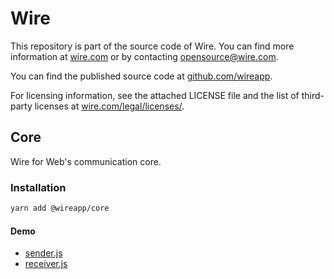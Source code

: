 # Wire

This repository is part of the source code of Wire. You can find more information at [wire.com](https://wire.com) or by contacting opensource@wire.com.

You can find the published source code at [github.com/wireapp](https://github.com/wireapp).

For licensing information, see the attached LICENSE file and the list of third-party licenses at [wire.com/legal/licenses/](https://wire.com/legal/licenses/).

## Core

Wire for Web's communication core.

### Installation

```bash
yarn add @wireapp/core
```

#### Demo

- [sender.js](./src/demo/sender.js)
- [receiver.js](./src/demo/receiver.js)
